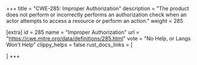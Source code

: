+++
title = "CWE-285: Improper Authorization"
description	= "The product does not perform or incorrectly performs an authorization check when an actor attempts to access a resource or perform an action."
weight = 285

[extra]
id = 285
name = "Improper Authorization"
url = "https://cwe.mitre.org/data/definitions/285.html"
vote = "No Help, or Langs Won't Help"
clippy_helps = false
rust_docs_links = [
	
]
+++

